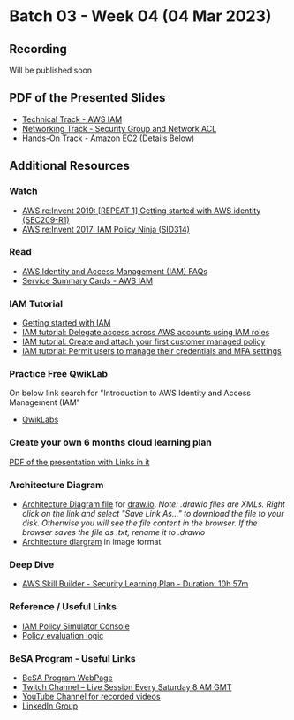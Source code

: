 # Batch 03 - Week 04 (04 Mar 2023)
## Recording
Will be published soon
<!---  
* [Complete Stream Recording]()
* [Technical Track - Compute in Cloud - Amazon EC2]()
* [Networking Track - Security Group and Network ACL]()
* [Hands-On Track - Amazon EC2]()

-->

## PDF of the Presented Slides
* [Technical Track - AWS IAM](https://github.com/become-a-solutions-architect/become-a-solutions-architect.github.io/blob/main/resources/assets/B03/W3/Week%2003%20-25%20Feb%20-%20Technical%20Track%20-%20Amazon%20EC2.pdf)
* [Networking Track - Security Group and Network ACL](https://github.com/become-a-solutions-architect/become-a-solutions-architect.github.io/blob/main/resources/assets/B03/W3/Week%2003%20-%2025%20Feb%20-%20Security%20Group%20and%20Network%20ACL.pdf)
* Hands-On Track - Amazon EC2 (Details Below)

## Additional Resources 

### Watch
* [AWS re:Invent 2019: [REPEAT 1] Getting started with AWS identity (SEC209-R1)](https://www.youtube.com/watch?v=Zvz-qYYhvMk)
* [AWS re:Invent 2017: IAM Policy Ninja (SID314)](https://www.youtube.com/watch?v=aISWoPf_XNE)

### Read
* [AWS Identity and Access Management (IAM) FAQs](https://aws.amazon.com/iam/faqs/)
* [Service Summary Cards - AWS IAM](https://github.com/become-a-solutions-architect/become-a-solutions-architect.github.io/blob/main/resources/assets/5/AWS%20IAM%20-%20Service%20Summary%20Card.pdf)

### IAM Tutorial 
* [Getting started with IAM](https://docs.aws.amazon.com/IAM/latest/UserGuide/getting-started.html)
* [IAM tutorial: Delegate access across AWS accounts using IAM roles](https://docs.aws.amazon.com/IAM/latest/UserGuide/tutorial_cross-account-with-roles.html)
* [IAM tutorial: Create and attach your first customer managed policy](https://docs.aws.amazon.com/IAM/latest/UserGuide/tutorial_managed-policies.html)
* [IAM tutorial: Permit users to manage their credentials and MFA settings](https://docs.aws.amazon.com/IAM/latest/UserGuide/tutorial_users-self-manage-mfa-and-creds.html)

### Practice Free QwikLab
On below link search for "Introduction to AWS Identity and Access Management (IAM"
* [QwikLabs](https://amazon.qwiklabs.com/catalog)

### Create your own 6 months cloud learning plan
[PDF of the presentation with Links in it](https://github.com/become-a-solutions-architect/become-a-solutions-architect.github.io/blob/main/resources/assets/5/Week%2005%20-%20Create%20your%20own%206%20months%20cloud%20learning%20plan.pdf)

### Architecture Diagram
* <a href="https://raw.githubusercontent.com/become-a-solutions-architect/become-a-solutions-architect.github.io/main/resources/assets/5/Week%2005.drawio?a=a" download>Architecture Diagram file</a> for [draw.io](https://draw.io/). *Note: .drawio files are XMLs. Right click on the link and select "Save Link As..." to download the file to your disk. Otherwise you will see the file content in the browser. If the browser saves the file as .txt, rename it to .drawio*
* [Architecture diargram](https://github.com/become-a-solutions-architect/become-a-solutions-architect.github.io/raw/main/resources/assets/5/Week%205%20Architecture%20Diagram.png) in image format

### Deep Dive
* [AWS Skill Builder - Security Learning Plan - Duration: 10h 57m](https://explore.skillbuilder.aws/learn/public/learning_plan/view/91/security-learning-plan)

### Reference / Useful Links
* [IAM Policy Simulator Console](https://policysim.aws.amazon.com/)
* [Policy evaluation logic](https://docs.aws.amazon.com/IAM/latest/UserGuide/reference_policies_evaluation-logic.html)

### BeSA Program - Useful Links
* [BeSA Program WebPage](https://become-a-solutions-architect.github.io/)
* [Twitch Channel – Live Session Every Saturday 8 AM GMT](https://www.twitch.tv/besaprogram)
* [YouTube Channel for recorded videos](https://www.youtube.com/channel/UCWWO3yt3b5R_LrWHReU0b-g)
* [LinkedIn Group](https://www.linkedin.com/groups/9179284/)
